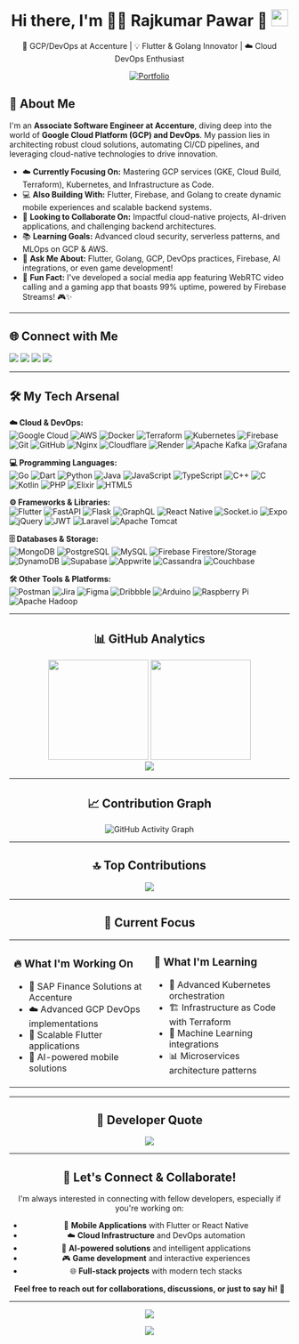 <h1 align="center"> Hi there, I'm 👨‍💻 Rajkumar Pawar 👋 <img src="https://media.giphy.com/media/hvRJCLFzcasrR4ia7z/giphy.gif" width="30px" style="margin-bottom: -5px;"></h1>


<p align="center">
  🚀 GCP/DevOps at Accenture | 💡 Flutter & Golang Innovator | ☁️ Cloud DevOps Enthusiast
</p>

<p align="center">
  <a href="https://rajkumarpawar07-github-io.vercel.app/" target="_blank">
    <img src="https://img.shields.io/badge/Portfolio-000000?style=for-the-badge&logo=About.me&logoColor=white" alt="Portfolio"/>
  </a>

</p>


## 🚀 About Me

I'm an **Associate Software Engineer at Accenture**, diving deep into the world of **Google Cloud Platform (GCP) and DevOps**. My passion lies in architecting robust cloud solutions, automating CI/CD pipelines, and leveraging cloud-native technologies to drive innovation.

*   ☁️ **Currently Focusing On:** Mastering GCP services (GKE, Cloud Build, Terraform), Kubernetes, and Infrastructure as Code.
*   💻 **Also Building With:** Flutter, Firebase, and Golang to create dynamic mobile experiences and scalable backend systems.
*   🤝 **Looking to Collaborate On:** Impactful cloud-native projects, AI-driven applications, and challenging backend architectures.
*   📚 **Learning Goals:** Advanced cloud security, serverless patterns, and MLOps on GCP & AWS.
*   💬 **Ask Me About:** Flutter, Golang, GCP, DevOps practices, Firebase, AI integrations, or even game development!
*   🎉 **Fun Fact:** I've developed a social media app featuring WebRTC video calling and a gaming app that boasts 99% uptime, powered by Firebase Streams! 🎮✨

---

## 🌐 Connect with Me

<p align="left">
  <a href="https://instagram.com/r.rajkumarrr"><img src="https://img.shields.io/badge/Instagram-%23E4405F?style=for-the-badge&logo=Instagram&logoColor=white"/></a>
  <a href="https://linkedin.com/in/rajkumar-pawar-147000211"><img src="https://img.shields.io/badge/LinkedIn-%230077B5?style=for-the-badge&logo=linkedin&logoColor=white"/></a>
  <a href="https://x.com/Rajkuma83294456"><img src="https://img.shields.io/badge/X-black?style=for-the-badge&logo=X&logoColor=white"/></a>
  <a href="mailto:pawarrajkumar0707@gmail.com"><img src="https://img.shields.io/badge/Gmail-D14836?style=for-the-badge&logo=gmail&logoColor=white"/></a>
</p>

---

## 🛠️ My Tech Arsenal

<p align="left">
  <strong>☁️ Cloud & DevOps:</strong><br/>
  <img src="https://img.shields.io/badge/GoogleCloud-%234285F4.svg?style=for-the-badge&logo=google-cloud&logoColor=white" alt="Google Cloud"/>
  <img src="https://img.shields.io/badge/AWS-%23FF9900.svg?style=for-the-badge&logo=amazon-aws&logoColor=white" alt="AWS"/>
  <img src="https://img.shields.io/badge/docker-%230db7ed.svg?style=for-the-badge&logo=docker&logoColor=white" alt="Docker"/>
  <img src="https://img.shields.io/badge/terraform-%235835CC.svg?style=for-the-badge&logo=terraform&logoColor=white" alt="Terraform"/>
  <img src="https://img.shields.io/badge/kubernetes-%23326CE5.svg?style=for-the-badge&logo=kubernetes&logoColor=white" alt="Kubernetes"/> <!-- Added Kubernetes badge -->
  <img src="https://img.shields.io/badge/firebase-%23039BE5.svg?style=for-the-badge&logo=firebase" alt="Firebase"/>
  <img src="https://img.shields.io/badge/Git-%23F05033.svg?style=for-the-badge&logo=git&logoColor=white" alt="Git"/>
  <img src="https://img.shields.io/badge/github-%23121011.svg?style=for-the-badge&logo=github&logoColor=white" alt="GitHub"/>
  <img src="https://img.shields.io/badge/nginx-%23009639.svg?style=for-the-badge&logo=nginx&logoColor=white" alt="Nginx"/>
  <img src="https://img.shields.io/badge/Cloudflare-F38020?style=for-the-badge&logo=Cloudflare&logoColor=white" alt="Cloudflare"/>
  <img src="https://img.shields.io/badge/Render-%46E3B7.svg?style=for-the-badge&logo=render&logoColor=white" alt="Render"/>
  <img src="https://img.shields.io/badge/Apache%20Kafka-000?style=for-the-badge&logo=apachekafka" alt="Apache Kafka"/>
  <img src="https://img.shields.io/badge/grafana-%23F46800.svg?style=for-the-badge&logo=grafana&logoColor=white" alt="Grafana"/>
</p>

<p align="left">
  <strong>💻 Programming Languages:</strong><br/>
  <img src="https://img.shields.io/badge/go-%2300ADD8.svg?style=for-the-badge&logo=go&logoColor=white" alt="Go"/>
  <img src="https://img.shields.io/badge/dart-%230175C2.svg?style=for-the-badge&logo=dart&logoColor=white" alt="Dart"/>
  <img src="https://img.shields.io/badge/python-3670A0?style=for-the-badge&logo=python&logoColor=ffdd54" alt="Python"/>
  <img src="https://img.shields.io/badge/java-%23ED8B00.svg?style=for-the-badge&logo=openjdk&logoColor=white" alt="Java"/>
  <img src="https://img.shields.io/badge/javascript-%23323330.svg?style=for-the-badge&logo=javascript&logoColor=%23F7DF1E" alt="JavaScript"/>
  <img src="https://img.shields.io/badge/typescript-%23007ACC.svg?style=for-the-badge&logo=typescript&logoColor=white" alt="TypeScript"/>
  <img src="https://img.shields.io/badge/c++-%2300599C.svg?style=for-the-badge&logo=c%2B%2B&logoColor=white" alt="C++"/>
  <img src="https://img.shields.io/badge/c-%2300599C.svg?style=for-the-badge&logo=c&logoColor=white" alt="C"/>
  <img src="https://img.shields.io/badge/kotlin-%237F52FF.svg?style=for-the-badge&logo=kotlin&logoColor=white" alt="Kotlin"/>
  <img src="https://img.shields.io/badge/php-%23777BB4.svg?style=for-the-badge&logo=php&logoColor=white" alt="PHP"/>
  <img src="https://img.shields.io/badge/elixir-%234B275F.svg?style=for-the-badge&logo=elixir&logoColor=white" alt="Elixir"/>
  <img src="https://img.shields.io/badge/html5-%23E34F26.svg?style=for-the-badge&logo=html5&logoColor=white" alt="HTML5"/>
</p>

<p align="left">
  <strong>⚙️ Frameworks & Libraries:</strong><br/>
  <img src="https://img.shields.io/badge/Flutter-%2302569B.svg?style=for-the-badge&logo=Flutter&logoColor=white" alt="Flutter"/>
  <img src="https://img.shields.io/badge/FastAPI-005571?style=for-the-badge&logo=fastapi" alt="FastAPI"/>
  <img src="https://img.shields.io/badge/flask-%23000.svg?style=for-the-badge&logo=flask&logoColor=white" alt="Flask"/>
  <img src="https://img.shields.io/badge/-GraphQL-E10098?style=for-the-badge&logo=graphql&logoColor=white" alt="GraphQL"/>
  <img src="https://img.shields.io/badge/react_native-%2320232a.svg?style=for-the-badge&logo=react&logoColor=%2361DAFB" alt="React Native"/>
  <img src="https://img.shields.io/badge/Socket.io-black?style=for-the-badge&logo=socket.io&badgeColor=010101" alt="Socket.io"/>
  <img src="https://img.shields.io/badge/expo-1C1E24?style=for-the-badge&logo=expo&logoColor=#D04A37" alt="Expo"/>
  <img src="https://img.shields.io/badge/jquery-%230769AD.svg?style=for-the-badge&logo=jquery&logoColor=white" alt="jQuery"/>
  <img src="https://img.shields.io/badge/JWT-black?style=for-the-badge&logo=JSON%20web%20tokens" alt="JWT"/>
  <img src="https://img.shields.io/badge/laravel-%23FF2D20.svg?style=for-the-badge&logo=laravel&logoColor=white" alt="Laravel"/>
  <img src="https://img.shields.io/badge/apache%20tomcat-%23F8DC75.svg?style=for-the-badge&logo=apache-tomcat&logoColor=black" alt="Apache Tomcat"/>
</p>

<p align="left">
  <strong>🗄️ Databases & Storage:</strong><br/>
  <img src="https://img.shields.io/badge/MongoDB-%234ea94b.svg?style=for-the-badge&logo=mongodb&logoColor=white" alt="MongoDB"/>
  <img src="https://img.shields.io/badge/postgres-%23316192.svg?style=for-the-badge&logo=postgresql&logoColor=white" alt="PostgreSQL"/>
  <img src="https://img.shields.io/badge/mysql-4479A1.svg?style=for-the-badge&logo=mysql&logoColor=white" alt="MySQL"/>
  <img src="https://img.shields.io/badge/firebase-a08021?style=for-the-badge&logo=firebase&logoColor=ffcd34" alt="Firebase Firestore/Storage"/> <!-- Clarified Firebase usage -->
  <img src="https://img.shields.io/badge/Amazon%20DynamoDB-4053D6?style=for-the-badge&logo=Amazon%20DynamoDB&logoColor=white" alt="DynamoDB"/>
  <img src="https://img.shields.io/badge/Supabase-3ECF8E?style=for-the-badge&logo=supabase&logoColor=white" alt="Supabase"/>
  <img src="https://img.shields.io/badge/Appwrite-%23FD366E.svg?style=for-the-badge&logo=appwrite&logoColor=white" alt="Appwrite"/>
  <img src="https://img.shields.io/badge/cassandra-%231287B1.svg?style=for-the-badge&logo=apache-cassandra&logoColor=white" alt="Cassandra"/>
  <img src="https://img.shields.io/badge/Couchbase-EA2328?style=for-the-badge&logo=couchbase&logoColor=white" alt="Couchbase"/>
</p>

<p align="left">
  <strong>🛠️ Other Tools & Platforms:</strong><br/>
  <img src="https://img.shields.io/badge/Postman-FF6C37?style=for-the-badge&logo=postman&logoColor=white" alt="Postman"/>
  <img src="https://img.shields.io/badge/jira-%230A0FFF.svg?style=for-the-badge&logo=jira&logoColor=white" alt="Jira"/>
  <img src="https://img.shields.io/badge/figma-%23F24E1E.svg?style=for-the-badge&logo=figma&logoColor=white" alt="Figma"/>
  <img src="https://img.shields.io/badge/Dribbble-EA4C89?style=for-the-badge&logo=dribbble&logoColor=white" alt="Dribbble"/>
  <img src="https://img.shields.io/badge/-Arduino-00979D?style=for-the-badge&logo=Arduino&logoColor=white" alt="Arduino"/>
  <img src="https://img.shields.io/badge/-Raspberry_Pi-C51A4A?style=for-the-badge&logo=Raspberry-Pi" alt="Raspberry Pi"/>
  <img src="https://img.shields.io/badge/Apache%20Hadoop-66CCFF?style=for-the-badge&logo=apachehadoop&logoColor=black" alt="Apache Hadoop"/>
</p>

---

<div align="center">
  
## 📊 GitHub Analytics

</div>

<div align="center">
  <img height="180em" src="https://github-readme-stats.vercel.app/api?username=rajkumarpawar07&show_icons=true&theme=tokyonight&include_all_commits=true&count_private=true&hide_border=true&bg_color=0D1117&title_color=00D9FF&icon_color=00D9FF&text_color=C9D1D9"/>
  <img height="180em" src="https://github-readme-stats.vercel.app/api/top-langs/?username=rajkumarpawar07&layout=compact&langs_count=8&theme=tokyonight&hide_border=true&bg_color=0D1117&title_color=00D9FF&text_color=C9D1D9"/>
</div>

<div align="center">
  <img src="https://github-readme-streak-stats.herokuapp.com/?user=rajkumarpawar07&theme=tokyonight&hide_border=true&background=0D1117&stroke=00D9FF&ring=00D9FF&fire=00D9FF&currStreakLabel=00D9FF"/>
</div>

---
<div align="center">
  
## 📈 Contribution Graph

</div>

<div align="center">
  <img src="https://github-readme-activity-graph.vercel.app/graph?username=rajkumarpawar07&custom_title=Rajkumar's%20GitHub%20Activity%20Graph&bg_color=0D1117&color=00D9FF&line=00D9FF&point=FFFFFF&area_color=0D1117&title_color=00D9FF&area=true&hide_border=true" alt="GitHub Activity Graph">
</div>

---

<div align="center">



## 🔝 Top Contributions

<p align="center">
  <img src="https://github-contributor-stats.vercel.app/api?username=rajkumarpawar07&limit=5&theme=dark&combine_all_yearly_contributions=true" />
</p>

---


## 🎯 Current Focus

</div>

<table align="center">
<tr>
<td width="50%">

### 🔥 What I'm Working On
- 🏢 SAP Finance Solutions at Accenture
- ☁️ Advanced GCP DevOps implementations  
- 🚀 Scalable Flutter applications
- 🤖 AI-powered mobile solutions

</td>
<td width="50%">

### 🌱 What I'm Learning
- 🎯 Advanced Kubernetes orchestration
- 🏗️ Infrastructure as Code with Terraform
- 🧠 Machine Learning integrations
- 📊 Microservices architecture patterns

</td>
</tr>
</table>

---

<div align="center">
  
## 💭 Developer Quote

</div>

<div align="center">
  <img src="https://quotes-github-readme.vercel.app/api?type=horizontal&theme=tokyonight&quote=Code%20is%20like%20humor.%20When%20you%20have%20to%20explain%20it,%20it's%20bad.&author=Cory%20House"/>
</div>

---

<div align="center">
  
## 🤝 Let's Connect & Collaborate!

</div>

<div align="center">

I'm always interested in connecting with fellow developers, especially if you're working on:
- 📱 **Mobile Applications** with Flutter or React Native
- ☁️ **Cloud Infrastructure** and DevOps automation
- 🤖 **AI-powered solutions** and intelligent applications
- 🎮 **Game development** and interactive experiences
- 🌐 **Full-stack projects** with modern tech stacks

**Feel free to reach out for collaborations, discussions, or just to say hi!** 👋

</div>

---

<div align="center">
  
<img src="https://capsule-render.vercel.app/api?type=waving&color=gradient&customColorList=6,11,20&height=150&section=footer&text=Thanks%20for%20visiting!&fontSize=42&fontColor=fff&animation=twinkling"/>

[![](https://visitcount.itsvg.in/api?id=rajkumarpawar07&icon=2&color=6)](https://visitcount.itsvg.in)

</div>
